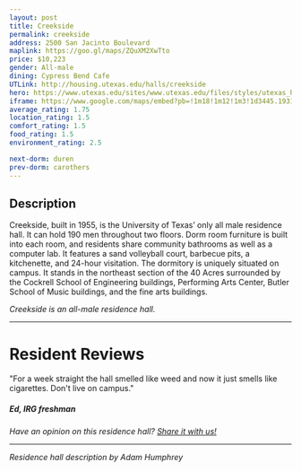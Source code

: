 ```yaml
---
layout: post
title: Creekside
permalink: creekside
address: 2500 San Jacinto Boulevard
maplink: https://goo.gl/maps/ZQuXM2XwTto
price: $10,223
gender: All-male
dining: Cypress Bend Cafe
UTLink: http://housing.utexas.edu/halls/creekside
hero: https://www.utexas.edu/sites/www.utexas.edu/files/styles/utexas_hero_photo_image/public/hero-photos/maincampus_hero.jpg?itok=i1E3qQY4
iframe: https://www.google.com/maps/embed?pb=!1m18!1m12!1m3!1d3445.1931853803994!2d-97.73561298487597!3d30.28856151395393!2m3!1f0!2f0!3f0!3m2!1i1024!2i768!4f13.1!3m3!1m2!1s0x8644b585286671bd%3A0x62dde5a191bbcedf!2sCreekside+Residence+Hall!5e0!3m2!1sen!2sus!4v1472585127965
average_rating: 1.75
location_rating: 1.5
comfort_rating: 1.5
food_rating: 1.5
environment_rating: 2.5

next-dorm: duren
prev-dorm: carothers
---
```


## Description ##

Creekside, built in 1955, is the University of Texas’ only all male residence hall. It can hold 190 men throughout two floors. Dorm room furniture is built into each room, and residents share community bathrooms as well as a computer lab. It features a sand volleyball court, barbecue pits, a kitchenette, and 24-hour visitation. The dormitory is uniquely situated on campus. It stands in the northeast section of the 40 Acres surrounded by the Cockrell School of Engineering buildings, Performing Arts Center, Butler School of Music buildings, and the fine arts buildings.


*Creekside is an all-male residence hall.*

---

# Resident Reviews #

"For a week straight the hall smelled like weed and now it just smells like cigarettes. Don't live on campus."

##### Ed, IRG freshman #####

_Have an opinion on this residence hall? [Share it with us!](https://goo.gl/forms/2FQQ17t7YAfFhlZT2)_

---

_Residence hall description by Adam Humphrey_